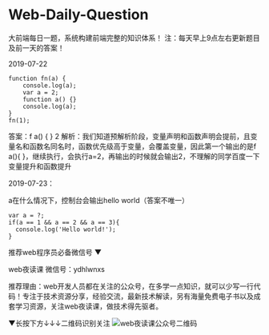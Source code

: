 # Web-Daily-Question
大前端每日一题，系统构建前端完整的知识体系！
注：每天早上9点左右更新题目及前一天的答案！

2019-07-22
```
function fn(a) {
	console.log(a);
	var a = 2;
	function a() {}
	console.log(a);
}
fn(1);
```
答案：f a() { }  2
解析：我们知道预解析阶段，变量声明和函数声明会提前，且变量名和函数名同名时，函数优先级高于变量，会覆盖变量，因此第一个输出的是f a(){ }，继续执行，会执行a=2，再输出的时候就会输出2，不理解的同学百度一下变量提升和函数提升

2019-07-23：

a在什么情况下，控制台会输出hello world（答案不唯一）

```
var a = ?;
if(a == 1 && a == 2 && a == 3){
  console.log('Hello world!');
}

```

推荐web程序员必备微信号 
▼

web夜读课
微信号：ydhlwnxs

推荐理由：web开发人员都在关注的公众号，在多学一点知识，就可以少写一行代码！专注于技术资源分享，经验交流，最新技术解读，另有海量免费电子书以及成套学习资源，关注web夜读课，做技术得先驱者。

 ▼长按下方↓↓↓二维码识别关注
![web夜读课公众号二维码](https://github.com/qappleh/Web-Daily-Question/blob/master/qrcode_for_gh_64b8beeaaf09_344.jpg)
